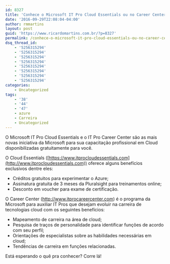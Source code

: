 ```yaml
---
id: 8327
title: 'Conhece o Microsoft IT Pro Cloud Essentials ou no Career Center?'
date: '2016-09-29T22:08:04-04:00'
author: rmmartins
layout: post
guid: 'https://www.ricardomartins.com.br/?p=8327'
permalink: /conhece-o-microsoft-it-pro-cloud-essentials-ou-no-career-center/
dsq_thread_id:
    - '5256315294'
    - '5256315294'
    - '5256315294'
    - '5256315294'
    - '5256315294'
    - '5256315294'
    - '5256315294'
    - '5256315294'
categories:
    - Uncategorized
tags:
    - '38'
    - '44'
    - '47'
    - azure
    - Carreira
    - Uncategorized
---
```


O Microsoft IT Pro Cloud Essentials e o IT Pro Career Center são as mais novas iniciativa da Microsoft para sua capacitação profissional em Cloud disponibilizadas gratuitamente para você.

O Cloud Essentials ([https://www.itprocloudessentials.com](http://www.itprocloudessentials.com)) oferece alguns benefícios exclusivos dentre eles:

- Créditos gratuitos para experimentar o Azure;
- Assinatura gratuita de 3 meses da Pluralsight para treinamentos online;
- Desconto em voucher para exame de certificação.

O Career Center (<http://www.itprocareercenter.com>) é o programa da Microsoft para auxiliar IT Pros que desejam evoluir na carreira de tecnologias cloud com os seguintes benefícios:

- Mapeamento de carreira na área de cloud;
- Pesquisa de traços de personalidade para identificar funções de acordo com seu perfil;
- Orientações de especialistas sobre as habilidades necessárias em cloud;
- Tendências de carreira em funções relacionadas.

Está esperando o quê pra conhecer? Corre lá!